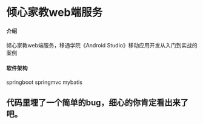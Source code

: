 # 倾心家教web端服务

#### 介绍
倾心家教web端服务，移通学院《Android Studio》移动应用开发从入门到实战的案例

#### 软件架构
springboot
springmvc
mybatis



## 代码里埋了一个简单的bug，细心的你肯定看出来了吧。